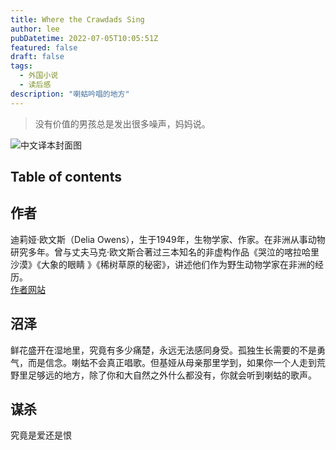 ```yaml
---
title: Where the Crawdads Sing
author: lee
pubDatetime: 2022-07-05T10:05:51Z
featured: false
draft: false
tags:
  - 外国小说
  - 读后感
description: "喇蛄吟唱的地方"
---
```

> 没有价值的男孩总是发出很多噪声，妈妈说。

![中文译本封面图](@assets/images/WHERE_THE_CRAWDADS_SING.JPG)

## Table of contents

## 作者
迪莉娅·欧文斯（Delia Owens），生于1949年，生物学家、作家。在非洲从事动物研究多年。曾与丈夫马克·欧文斯合著过三本知名的非虚构作品《哭泣的喀拉哈里沙漠》《大象的眼睛 》《稀树草原的秘密》，讲述他们作为野生动物学家在非洲的经历。  
<a href="https://www.deliaowens.com/">作者网站</a>

## 沼泽
鲜花盛开在湿地里，究竟有多少痛楚，永远无法感同身受。孤独生长需要的不是勇气，而是信念。喇蛄不会真正唱歌。但基娅从母亲那里学到，如果你一个人走到荒野里足够远的地方，除了你和大自然之外什么都没有，你就会听到喇蛄的歌声。

## 谋杀
究竟是爱还是恨
